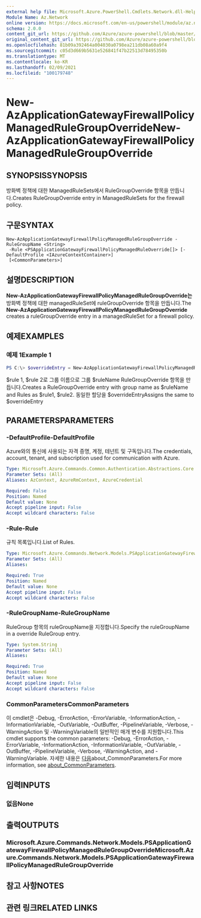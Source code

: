 ```yaml
---
external help file: Microsoft.Azure.PowerShell.Cmdlets.Network.dll-Help.xml
Module Name: Az.Network
online version: https://docs.microsoft.com/en-us/powershell/module/az.network/new-azapplicationgatewayfirewallpolicymanagedrulegroupoverride
schema: 2.0.0
content_git_url: https://github.com/Azure/azure-powershell/blob/master/src/Network/Network/help/New-AzApplicationGatewayFirewallPolicyManagedRuleGroupOverride.md
original_content_git_url: https://github.com/Azure/azure-powershell/blob/master/src/Network/Network/help/New-AzApplicationGatewayFirewallPolicyManagedRuleGroupOverride.md
ms.openlocfilehash: 81b09a392464a004030a0798ea211db08a60a9f4
ms.sourcegitcommit: c05d3d669b5631e526841f47b22513d78495350b
ms.translationtype: MT
ms.contentlocale: ko-KR
ms.lasthandoff: 02/09/2021
ms.locfileid: "100179748"
---
```

# <span data-ttu-id="75429-101">New-AzApplicationGatewayFirewallPolicyManagedRuleGroupOverride</span><span class="sxs-lookup"><span data-stu-id="75429-101">New-AzApplicationGatewayFirewallPolicyManagedRuleGroupOverride</span></span>

## <span data-ttu-id="75429-102">SYNOPSIS</span><span class="sxs-lookup"><span data-stu-id="75429-102">SYNOPSIS</span></span>
<span data-ttu-id="75429-103">방화벽 정책에 대한 ManagedRuleSets에서 RuleGroupOverride 항목을 만듭니다.</span><span class="sxs-lookup"><span data-stu-id="75429-103">Creates RuleGroupOverride entry in ManagedRuleSets for the firewall policy.</span></span>

## <span data-ttu-id="75429-104">구문</span><span class="sxs-lookup"><span data-stu-id="75429-104">SYNTAX</span></span>

```
New-AzApplicationGatewayFirewallPolicyManagedRuleGroupOverride -RuleGroupName <String>
 -Rule <PSApplicationGatewayFirewallPolicyManagedRuleOverride[]> [-DefaultProfile <IAzureContextContainer>]
 [<CommonParameters>]
```

## <span data-ttu-id="75429-105">설명</span><span class="sxs-lookup"><span data-stu-id="75429-105">DESCRIPTION</span></span>
<span data-ttu-id="75429-106">**New-AzApplicationGatewayFirewallPolicyManagedRuleGroupOverride는** 방화벽 정책에 대한 managedRuleSet에 ruleGroupOverride 항목을 만듭니다.</span><span class="sxs-lookup"><span data-stu-id="75429-106">The **New-AzApplicationGatewayFirewallPolicyManagedRuleGroupOverride** creates a ruleGroupOverride entry in a managedRuleSet for a firewall policy.</span></span>

## <span data-ttu-id="75429-107">예제</span><span class="sxs-lookup"><span data-stu-id="75429-107">EXAMPLES</span></span>

### <span data-ttu-id="75429-108">예제 1</span><span class="sxs-lookup"><span data-stu-id="75429-108">Example 1</span></span>
```powershell
PS C:\> $overrideEntry = New-AzApplicationGatewayFirewallPolicyManagedRuleGroupOverride -RuleGroupName $ruleName -Rules $rule1,$rule2
```

<span data-ttu-id="75429-109">$rule 1, $rule 2로 그룹 이름으로 그룹 $ruleName RuleGroupOverride 항목을 만듭니다.</span><span class="sxs-lookup"><span data-stu-id="75429-109">Creates a RuleGroupOverride entry with group name as $ruleName and Rules as $rule1, $rule2.</span></span> <span data-ttu-id="75429-110">동일한 할당을 $overrideEntry</span><span class="sxs-lookup"><span data-stu-id="75429-110">Assigns the same to $overrideEntry</span></span>

## <span data-ttu-id="75429-111">PARAMETERS</span><span class="sxs-lookup"><span data-stu-id="75429-111">PARAMETERS</span></span>

### <span data-ttu-id="75429-112">-DefaultProfile</span><span class="sxs-lookup"><span data-stu-id="75429-112">-DefaultProfile</span></span>
<span data-ttu-id="75429-113">Azure와의 통신에 사용되는 자격 증명, 계정, 테넌트 및 구독입니다.</span><span class="sxs-lookup"><span data-stu-id="75429-113">The credentials, account, tenant, and subscription used for communication with Azure.</span></span>

```yaml
Type: Microsoft.Azure.Commands.Common.Authentication.Abstractions.Core.IAzureContextContainer
Parameter Sets: (All)
Aliases: AzContext, AzureRmContext, AzureCredential

Required: False
Position: Named
Default value: None
Accept pipeline input: False
Accept wildcard characters: False
```

### <span data-ttu-id="75429-114">-Rule</span><span class="sxs-lookup"><span data-stu-id="75429-114">-Rule</span></span>
<span data-ttu-id="75429-115">규칙 목록입니다.</span><span class="sxs-lookup"><span data-stu-id="75429-115">List of Rules.</span></span>

```yaml
Type: Microsoft.Azure.Commands.Network.Models.PSApplicationGatewayFirewallPolicyManagedRuleOverride[]
Parameter Sets: (All)
Aliases:

Required: True
Position: Named
Default value: None
Accept pipeline input: False
Accept wildcard characters: False
```

### <span data-ttu-id="75429-116">-RuleGroupName</span><span class="sxs-lookup"><span data-stu-id="75429-116">-RuleGroupName</span></span>
<span data-ttu-id="75429-117">RuleGroup 항목의 ruleGroupName을 지정합니다.</span><span class="sxs-lookup"><span data-stu-id="75429-117">Specify the ruleGroupName in a override RuleGroup entry.</span></span>

```yaml
Type: System.String
Parameter Sets: (All)
Aliases:

Required: True
Position: Named
Default value: None
Accept pipeline input: False
Accept wildcard characters: False
```

### <span data-ttu-id="75429-118">CommonParameters</span><span class="sxs-lookup"><span data-stu-id="75429-118">CommonParameters</span></span>
<span data-ttu-id="75429-119">이 cmdlet은 -Debug, -ErrorAction, -ErrorVariable, -InformationAction, -InformationVariable, -OutVariable, -OutBuffer, -PipelineVariable, -Verbose, -WarningAction 및 -WarningVariable의 일반적인 매개 변수를 지원합니다.</span><span class="sxs-lookup"><span data-stu-id="75429-119">This cmdlet supports the common parameters: -Debug, -ErrorAction, -ErrorVariable, -InformationAction, -InformationVariable, -OutVariable, -OutBuffer, -PipelineVariable, -Verbose, -WarningAction, and -WarningVariable.</span></span> <span data-ttu-id="75429-120">자세한 내용은 [다음](http://go.microsoft.com/fwlink/?LinkID=113216)about_CommonParameters.</span><span class="sxs-lookup"><span data-stu-id="75429-120">For more information, see [about_CommonParameters](http://go.microsoft.com/fwlink/?LinkID=113216).</span></span>

## <span data-ttu-id="75429-121">입력</span><span class="sxs-lookup"><span data-stu-id="75429-121">INPUTS</span></span>

### <span data-ttu-id="75429-122">없음</span><span class="sxs-lookup"><span data-stu-id="75429-122">None</span></span>

## <span data-ttu-id="75429-123">출력</span><span class="sxs-lookup"><span data-stu-id="75429-123">OUTPUTS</span></span>

### <span data-ttu-id="75429-124">Microsoft.Azure.Commands.Network.Models.PSApplicationGatewayFirewallPolicyManagedRuleGroupOverride</span><span class="sxs-lookup"><span data-stu-id="75429-124">Microsoft.Azure.Commands.Network.Models.PSApplicationGatewayFirewallPolicyManagedRuleGroupOverride</span></span>

## <span data-ttu-id="75429-125">참고 사항</span><span class="sxs-lookup"><span data-stu-id="75429-125">NOTES</span></span>

## <span data-ttu-id="75429-126">관련 링크</span><span class="sxs-lookup"><span data-stu-id="75429-126">RELATED LINKS</span></span>

